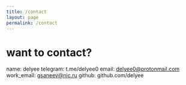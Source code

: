 ```yaml
---
title: /contact
layout: page
permalink: /contact
---
```


# want to contact?

name: delyee
telegram: t.me/delyee0
email: delyee0@protonmail.com
work_email: gsaneev@nic.ru
github: github.com/delyee
